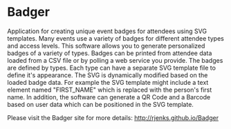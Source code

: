 Badger
======

Application for creating unique event badges for attendees using SVG templates. Many events use a variety of badges for different attendee types and access levels. This software allows you to generate personalized badges of a variety of types.  Badges can be printed from attendee data loaded from a CSV file or by polling a web service you provide.  The badges are defined by types. Each type can have a separate SVG template file to define it's appearance. The SVG is dynamically modified based on the loaded badge data. For example the SVG template might include a text element named "FIRST_NAME" which is replaced with the person's first name. In addition, the software can generate a QR Code and a Barcode based on user data which can be positioned in the SVG template.

Please visit the Badger site for more details: http://rjenks.github.io/Badger
